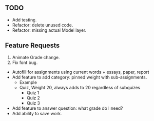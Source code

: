 ## TODO
* Add testing.
* Refactor: delete unused code.
* Refactor: missing actual Model layer.

## Feature Requests
1. Animate Grade change.
2. Fix font bug.
* Autofill for assignments using current words + essays, paper, report
* Add feature to add category: pinned weight with sub-assignments.
  *  Example
    * Quiz, Weight 20, always adds to 20 regardless of subquizes
      * Quiz 1
      * Quiz 2
      * Quiz 3
* Add feature to answer question: what grade do I need?
* Add ability to save work.



